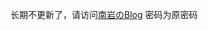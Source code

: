 长期不更新了，请访问[南岩のBlog](https://www.yelow.ga/post/74f.html)
密码为原密码

<!--

> 
>提示：推荐访问 [新网站](https://www.yelow.ga/2020/04/25/yellow-pages/) ，本站可能会失效，时间待定。
>

>
>新网站的密码：cba
>



### 很好，你找到了这个网站。

#### 鸣谢提供者和支持者：张咏溟、摇筍糠异、氡氦乘。

## 另一个网站：[关中八班论坛](https://gz1708.home.blog)

## 项目创建者的俩博客：[Wordpress站](https://atasgayb.wordpress.com/)   [Github站](https://henryhe613.github.io/blog)

Warning!如果您点击了本文的链接，默认您同意本站长不负任何有关链接内容的法律责任，本站仅提供链接收揽，不保证链接内容对您造成伤害，谢谢！

### 第一站：zz499

经过测试，国内速度现在较慢，内容多，视频图片小说一应俱全。但是现在似乎停更了。

地址： [这里](http://zz499.com)

### 第二站：大香蕉

内容多，但是视频需付费。内容多为国人创作。

地址： [这里](https://wwwdxj1110.com)

### 第三站：mm131

内容多，只是没漏点，尺度大，肤色好，动作妖娆。免费

地址：[这里](http://m.mm131.net)

### 第四站(由```zym```提供）

地址1：[Here](http://www.tom875.com)

地址2: [Here](https://www.tom652.com)

地址3: [Here](https://www.tom104.com)

### 第五站（由```zym```提供）

地址：[Here](http://www.kkppdd99.com)


You can use the [editor on GitHub](https://github.com/HenryHe613/yellow/edit/master/README.md) to maintain and preview the content for your website in Markdown files.

Whenever you commit to this repository, GitHub Pages will run [Jekyll](https://jekyllrb.com/) to rebuild the pages in your site, from the content in your Markdown files.

### Markdown

Markdown is a lightweight and easy-to-use syntax for styling your writing. It includes conventions for

```markdown
Syntax highlighted code block

# Header 1
## Header 2
### Header 3

- Bulleted
- List

1. Numbered
2. List

**Bold** and _Italic_ and `Code` text

[Link](url) and ![Image](src)
```

For more details see [GitHub Flavored Markdown](https://guides.github.com/features/mastering-markdown/).

### Jekyll Themes

Your Pages site will use the layout and styles from the Jekyll theme you have selected in your [repository settings](https://github.com/HenryHe613/yellow/settings). The name of this theme is saved in the Jekyll `_config.yml` configuration file.

### Support or Contact

Having trouble with Pages? Check out our [documentation](https://help.github.com/categories/github-pages-basics/) or [contact support](https://github.com/contact) and we’ll help you sort it out.
-->
